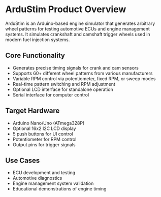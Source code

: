 # ArduStim Product Overview

ArduStim is an Arduino-based engine simulator that generates arbitrary wheel patterns for testing automotive ECUs and engine management systems. It simulates crankshaft and camshaft trigger wheels used in modern fuel injection systems.

## Core Functionality
- Generates precise timing signals for crank and cam sensors
- Supports 60+ different wheel patterns from various manufacturers
- Variable RPM control via potentiometer, fixed RPM, or sweep modes
- Real-time pattern switching and RPM adjustment
- Optional LCD interface for standalone operation
- Serial interface for computer control

## Target Hardware
- Arduino Nano/Uno (ATmega328P)
- Optional 16x2 I2C LCD display
- 5 push buttons for UI control
- Potentiometer for RPM control
- Output pins for trigger signals

## Use Cases
- ECU development and testing
- Automotive diagnostics
- Engine management system validation
- Educational demonstrations of engine timing